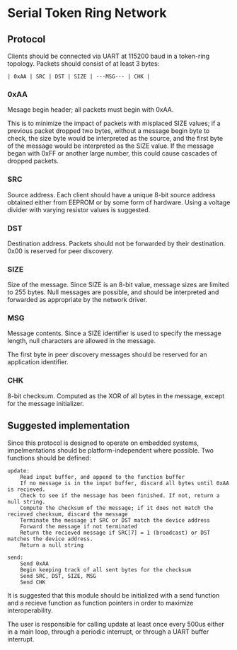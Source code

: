 # Serial Token Ring Network

## Protocol
Clients should be connected via UART at 115200 baud in a token-ring topology. Packets should consist of at least 3 bytes:
```
| 0xAA | SRC | DST | SIZE | ---MSG--- | CHK |
```
### 0xAA
Mesage begin header; all packets must begin with 0xAA.

This is to minimize the impact of packets with misplaced SIZE values; if a previous packet dropped two bytes, without a message begin byte to check, the size byte would be interpreted as the source, and the first byte of the message would be interpreted as the SIZE value. If the message began with 0xFF or another large number, this could cause cascades of dropped packets.

### SRC
Source address. Each client should have a unique 8-bit source address obtained either from EEPROM or by some form of hardware. Using a voltage divider with varying resistor values is suggested.

### DST
Destination address. Packets should not be forwarded by their destination. 0x00 is reserved for peer discovery.

### SIZE
Size of the message. Since SIZE is an 8-bit value, message sizes are limited to 255 bytes. Null messages are possible, and should be interpreted and forwarded as appropriate by the network driver.

### MSG
Message contents. Since a SIZE identifier is used to specify the message length, null characters are allowed in the message.

The first byte in peer discovery messages should be reserved for an application identifier.

### CHK
8-bit checksum. Computed as the XOR of all bytes in the message, except for the message initializer.

## Suggested implementation

Since this protocol is designed to operate on embedded systems, impelmentations should be platform-independent where possible. Two functions should be defined:

```
update:
	Read input buffer, and append to the function buffer
	If no message is in the input buffer, discard all bytes until 0xAA is recieved.
	Check to see if the message has been finished. If not, return a null string.
	Compute the checksum of the message; if it does not match the recieved checksum, discard the message
	Terminate the message if SRC or DST match the device address
	Forward the message if not terminated
	Return the recieved message if SRC[7] = 1 (broadcast) or DST matches the device address.
	Return a null string

send:
	Send 0xAA
	Begin keeping track of all sent bytes for the checksum
	Send SRC, DST, SIZE, MSG
	Send CHK
```

It is suggested that this module should be initialized with a send function and a recieve function as function pointers in order to maximize interoperability.

The user is responsible for calling update at least once every 500us either in a main loop, through a periodic interrupt, or through a UART buffer interrupt.
